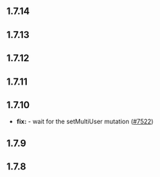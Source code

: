 ## 1.7.14



## 1.7.13



## 1.7.12



## 1.7.11



## 1.7.10

* **fix:**  - wait for the setMultiUser mutation ([#7522](https://github.com/AzzappApp/azzapp/pull/7522))

## 1.7.9



## 1.7.8

